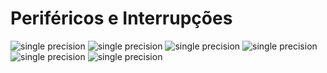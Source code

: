 # Periféricos e Interrupções

![single precision](./img/ACOMP_IntroducaoArquiteturaProcessador(1).jpg)
![single precision](./img/ACOMP_IntroducaoArquiteturaProcessador(2).jpg)
![single precision](./img/ACOMP_IntroducaoArquiteturaProcessador(3).jpg)
![single precision](./img/ACOMP_IntroducaoArquiteturaProcessador(4).jpg)
![single precision](./img/ACOMP_IntroducaoArquiteturaProcessador(5).jpg)
![single precision](./img/ACOMP_IntroducaoArquiteturaProcessador(6).jpg)

